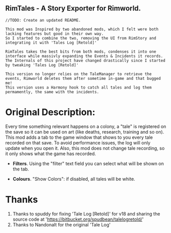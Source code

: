 
## RimTales - A Story Exporter for Rimworld. 

    //TODO: Create an updated README.

    This mod was Inspired by two abandoned mods, which I felt were both lacking features but good in their own way.
    So I started to combine the two, removing the UI from RimStory and integrating it with 'Tales Log [Retold]'

    RimTales takes the best bits from both mods, condenses it into one interface while massivly expanding the Events & Incidents it records.
    The Internals of this project have changed drastically since I started by tweaking 'Tales Log [Retold]'

    This version no longer relies on the TaleManager to retrieve the events, Rimworld deletes them after sometime in-game and that bugged me!
    This version uses a Harmony hook to catch all tales and log them permamently, the same with the incidents.

# Original Description:
Every time something relevant happens on a colony, a "tale" is registered on the save so it can be used on art (like deaths, research, training and so on).
This mod adds a tab to the game window that shows to you every tale recorded on that save.
To avoid performance issues, the log will only update when you open it.
Also, this mod does not change tale recording, so it only shows what the game has recorded.

* __Filters__. Using the "filter" text field you can select what will be shown on the tab.

* __Colours__. "Show Colors": if disabled, all tales will be white.


# Thanks
1. Thanks to spuddy for fixing 'Tale Log [Retold]' for v18 and sharing the source code at 'https://bitbucket.org/spudbean/talelogretold/'
2. Thanks to Nandonalt for the original 'Tale Log'
